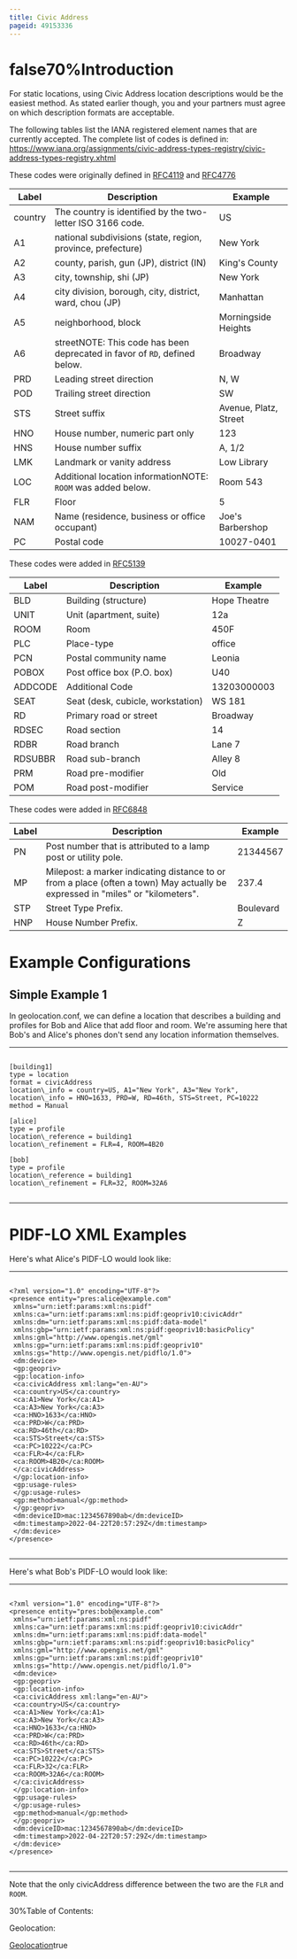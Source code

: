 ```yaml
---
title: Civic Address
pageid: 49153336
---
```


false70%Introduction
============

For static locations, using Civic Address location descriptions would be the easiest method. As stated earlier though, you and your partners must agree on which description formats are acceptable.

The following tables list the IANA registered element names that are currently accepted. The complete list of codes is defined in:  
 <https://www.iana.org/assignments/civic-address-types-registry/civic-address-types-registry.xhtml>

These codes were originally defined in [RFC4119](/Geolocation-Reference-Information) and [RFC4776](/Geolocation-Reference-Information)



| Label | Description | Example |
| --- | --- | --- |
| country | The country is identified by the two-letter ISO 3166 code. | US |
| A1 | national subdivisions (state, region, province, prefecture) | New York |
| A2 | county, parish, gun (JP), district (IN) | King's County |
| A3 | city, township, shi (JP) | New York |
| A4 | city division, borough, city, district, ward, chou (JP) | Manhattan |
| A5 | neighborhood, block | Morningside Heights |
| A6 | streetNOTE: This code has been deprecated in favor of `RD`, defined below. | Broadway |
| PRD | Leading street direction | N, W |
| POD | Trailing street direction | SW |
| STS | Street suffix | Avenue, Platz, Street |
| HNO | House number, numeric part only | 123 |
| HNS | House number suffix | A, 1/2 |
| LMK | Landmark or vanity address | Low Library |
| LOC | Additional location informationNOTE: `ROOM` was added below. | Room 543 |
| FLR | Floor | 5 |
| NAM | Name (residence, business or office occupant) | Joe's Barbershop |
| PC | Postal code | 10027-0401 |

These codes were added in [RFC5139](/Geolocation-Reference-Information)



| Label | Description | Example |
| --- | --- | --- |
| BLD | Building (structure) | Hope Theatre |
| UNIT | Unit (apartment, suite) | 12a |
| ROOM | Room | 450F |
| PLC | Place-type | office |
| PCN | Postal community name | Leonia |
| POBOX | Post office box (P.O. box) | U40 |
| ADDCODE | Additional Code | 13203000003 |
| SEAT | Seat (desk, cubicle, workstation) | WS 181 |
| RD | Primary road or street | Broadway |
| RDSEC | Road section | 14 |
| RDBR | Road branch | Lane 7 |
| RDSUBBR | Road sub-branch | Alley 8 |
| PRM | Road pre-modifier | Old |
| POM | Road post-modifier | Service |

These codes were added in [RFC6848](/Geolocation-Reference-Information)



| Label | Description | Example |
| --- | --- | --- |
| PN | Post number that is attributed to a lamp post or utility pole. | 21344567 |
| MP | Milepost: a marker indicating distance to or from a place (often a town) May actually be expressed in "miles" or "kilometers". | 237.4 |
| STP | Street Type Prefix. | Boulevard |
| HNP | House Number Prefix. | Z |

Example Configurations
======================

Simple Example 1
----------------

In geolocation.conf, we can define a location that describes a building and profiles for Bob and Alice that add floor and room. We're assuming here that Bob's and Alice's phones don't send any location information themselves.




---

  
  


```

[building1]
type = location
format = civicAddress
location\_info = country=US, A1="New York", A3="New York",
location\_info = HNO=1633, PRD=W, RD=46th, STS=Street, PC=10222
method = Manual

[alice]
type = profile
location\_reference = building1
location\_refinement = FLR=4, ROOM=4B20

[bob]
type = profile
location\_reference = building1
location\_refinement = FLR=32, ROOM=32A6


```



---


PIDF-LO XML Examples
====================

Here's what Alice's PIDF-LO would look like:




---

  
  


```

<?xml version="1.0" encoding="UTF-8"?>
<presence entity="pres:alice@example.com"
 xmlns="urn:ietf:params:xml:ns:pidf"
 xmlns:ca="urn:ietf:params:xml:ns:pidf:geopriv10:civicAddr"
 xmlns:dm="urn:ietf:params:xml:ns:pidf:data-model"
 xmlns:gbp="urn:ietf:params:xml:ns:pidf:geopriv10:basicPolicy"
 xmlns:gml="http://www.opengis.net/gml"
 xmlns:gp="urn:ietf:params:xml:ns:pidf:geopriv10"
 xmlns:gs="http://www.opengis.net/pidflo/1.0">
 <dm:device>
 <gp:geopriv>
 <gp:location-info>
 <ca:civicAddress xml:lang="en-AU">
 <ca:country>US</ca:country>
 <ca:A1>New York</ca:A1>
 <ca:A3>New York</ca:A3>
 <ca:HNO>1633</ca:HNO>
 <ca:PRD>W</ca:PRD>
 <ca:RD>46th</ca:RD>
 <ca:STS>Street</ca:STS>
 <ca:PC>10222</ca:PC>
 <ca:FLR>4</ca:FLR>
 <ca:ROOM>4B20</ca:ROOM>
 </ca:civicAddress>
 </gp:location-info>
 <gp:usage-rules>
 </gp:usage-rules>
 <gp:method>manual</gp:method>
 </gp:geopriv>
 <dm:deviceID>mac:1234567890ab</dm:deviceID>
 <dm:timestamp>2022-04-22T20:57:29Z</dm:timestamp>
 </dm:device>
</presence>


```



---


Here's what Bob's PIDF-LO would look like:




---

  
  


```

<?xml version="1.0" encoding="UTF-8"?>
<presence entity="pres:bob@example.com"
 xmlns="urn:ietf:params:xml:ns:pidf"
 xmlns:ca="urn:ietf:params:xml:ns:pidf:geopriv10:civicAddr"
 xmlns:dm="urn:ietf:params:xml:ns:pidf:data-model"
 xmlns:gbp="urn:ietf:params:xml:ns:pidf:geopriv10:basicPolicy"
 xmlns:gml="http://www.opengis.net/gml"
 xmlns:gp="urn:ietf:params:xml:ns:pidf:geopriv10"
 xmlns:gs="http://www.opengis.net/pidflo/1.0">
 <dm:device>
 <gp:geopriv>
 <gp:location-info>
 <ca:civicAddress xml:lang="en-AU">
 <ca:country>US</ca:country>
 <ca:A1>New York</ca:A1>
 <ca:A3>New York</ca:A3>
 <ca:HNO>1633</ca:HNO>
 <ca:PRD>W</ca:PRD>
 <ca:RD>46th</ca:RD>
 <ca:STS>Street</ca:STS>
 <ca:PC>10222</ca:PC>
 <ca:FLR>32</ca:FLR>
 <ca:ROOM>32A6</ca:ROOM>
 </ca:civicAddress>
 </gp:location-info>
 <gp:usage-rules>
 </gp:usage-rules>
 <gp:method>manual</gp:method>
 </gp:geopriv>
 <dm:deviceID>mac:1234567890ab</dm:deviceID>
 <dm:timestamp>2022-04-22T20:57:29Z</dm:timestamp>
 </dm:device>
</presence>


```



---


Note that the only civicAddress difference between the two are the `FLR` and `ROOM`.

30%Table of Contents:

Geolocation:

[Geolocation](/Geolocation)true